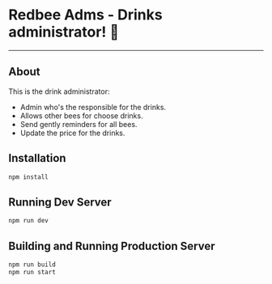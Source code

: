# Redbee Adms - Drinks administrator! :beers:
---

## About

This is the drink administrator:

* Admin who's the responsible for the drinks.
* Allows other bees for choose drinks.
* Send gently reminders for all bees.
* Update the price for the drinks.

## Installation

```bash
npm install
```
## Running Dev Server

```bash
npm run dev
```

## Building and Running Production Server

```bash
npm run build
npm run start
```
